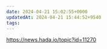 ```yaml
---
date: 2024-04-21 15:02:55+0000
updatedAt: 2024-04-21 15:44:52+9540
tags: 
---
```

https://news.hada.io/topic?id=11270